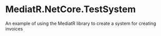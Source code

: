 # MediatR.NetCore.TestSystem
An example of using the MediatR library to create a system for creating invoices
